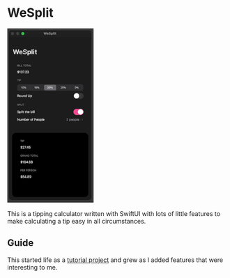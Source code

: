 # WeSplit

<img src="https://github.com/nicolecomputer/we-split/raw/main/app.png" alt="Screenshot of the app" height="400"/>

This is a tipping calculator written with SwiftUI with lots of little features to make calculating a tip easy in all circumstances.

## Guide

This started life as a [tutorial project](https://www.hackingwithswift.com/books/ios-swiftui/wesplit-introduction) and grew as I added features that were interesting to me.
